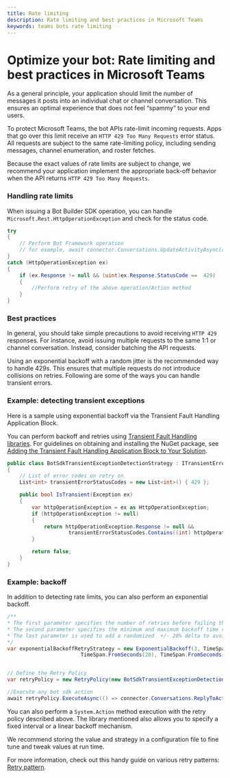 ```yaml
---
title: Rate limiting
description: Rate limiting and best practices in Microsoft Teams
keywords: teams bots rate limiting
---
```


# Optimize your bot: Rate limiting and best practices in Microsoft Teams

As a general principle, your application should limit the number of messages it posts into an individual chat or channel conversation. This ensures an optimal experience that does not feel “spammy” to your end users.

To protect Microsoft Teams, the bot APIs rate-limit incoming requests. Apps that go over this limit receive an `HTTP 429 Too Many Requests` error status. All requests are subject to the same rate-limiting policy, including sending messages, channel enumeration, and roster fetches.

Because the exact values of rate limits are subject to change, we recommend your application implement the appropriate back-off behavior when the API returns `HTTP 429 Too Many Requests`.

### Handling rate limits

When issuing a Bot Builder SDK operation, you can handle `Microsoft.Rest.HttpOperationException` and check for the status code.

```csharp
try
{
    // Perform Bot Framework operation 
    // for example, await connector.Conversations.UpdateActivityAsync(reply);
}
catch (HttpOperationException ex)
{
    if (ex.Response != null && (uint)ex.Response.StatusCode ==  429)
    {
        //Perform retry of the above operation/Action method
    }
}
```

### Best practices

In general, you should take simple precautions to avoid receiving `HTTP 429` responses. For instance, avoid issuing multiple requests to the same 1:1 or channel conversation. Instead, consider batching the API requests.

Using an exponential backoff with a random jitter is the recommended way to handle 429s. This ensures that multiple requests do not introduce collisions on retries. Following are some of the ways you can handle transient errors.

### Example: detecting transient exceptions

Here is a sample using exponential backoff via the Transient Fault Handling Application Block.

You can perform backoff and retries using [Transient Fault Handling libraries](https://msdn.microsoft.com/en-us/library/hh680901(v=pandp.50).aspx). For guidelines on obtaining and installing the NuGet package, see [Adding the Transient Fault Handling Application Block to Your Solution](https://msdn.microsoft.com/en-us/library/hh680891(v=pandp.50).aspx).

```csharp
public class BotSdkTransientExceptionDetectionStrategy : ITransientErrorDetectionStrategy
{
    // List of error codes on retry on
    List<int> transientErrorStatusCodes = new List<int>() { 429 };

    public bool IsTransient(Exception ex)
    {
        var httpOperationException = ex as HttpOperationException;
        if (httpOperationException != null)
        {
            return httpOperationException.Response != null &&
                    transientErrorStatusCodes.Contains((int) httpOperationException.Response.StatusCode);
        }

        return false;
    }
}
```

### Example: backoff

In addition to detecting rate limits, you can also perform an exponential backoff.

```csharp
/**
* The first parameter specifies the number of retries before failing the operation.
* The second parameter specifies the minimum and maximum backoff time respectively.
* The last parameter is used to add a randomized  +/- 20% delta to avoid numerous clients all retrying simultaneously.
*/
var exponentialBackoffRetryStrategy = new ExponentialBackoff(3, TimeSpan.FromSeconds(2),
                        TimeSpan.FromSeconds(20), TimeSpan.FromSeconds(1));


// Define the Retry Policy
var retryPolicy = new RetryPolicy(new BotSdkTransientExceptionDetectionStrategy(), fixedIntervalRetryStrategy);

//Execute any bot sdk action
await retryPolicy.ExecuteAsync(() => connector.Conversations.ReplyToActivityAsync((Activity)reply)).ConfigureAwait(false);
```

You can also perform a `System.Action` method execution with the retry policy described above. The library mentioned also allows you to specify a fixed interval or a linear backoff mechanism.

We recommend storing the value and strategy in a configuration file to fine tune and tweak values at run time. 

For more information, check out this handy guide on various retry patterns: [Retry pattern](https://docs.microsoft.com/en-us/azure/architecture/patterns/retry).
